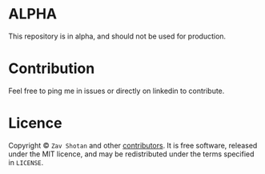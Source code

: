 # ALPHA
This repository is in alpha, and should not be used
for production. 

# Contribution
Feel free to ping me in issues or directly on linkedin to contribute.

# Licence

Copyright ©
`Zav Shotan` and other [contributors](https://github.com/LamaAni/postgres-xl-helm/graphs/contributors).
It is free software, released under the MIT licence, and may be redistributed under the terms specified in `LICENSE`.
